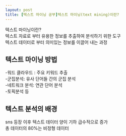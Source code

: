 ```yaml
---
layout: post
title: [텍스트 마이닝 공부]텍스트 마이닝(text mining)이란? 
---
```


텍스트 마이닝이란?  
텍스트 자료로 부터 유용한 정보를 추출하여 분석하기 위한 도구  
텍스트 데이터로 부터 의미있는 정보를 이끌어 내는 과정  

## 텍스트 마이닝 방법  
-워드 클라우드 : 주요 키워드 추출  
-군집분석: 유사 단어들 간의 군집 분석  
-네트워크 분석: 연관 단어 분석  
-토픽분석 등  


## 텍스트 분석의 배경  
sns 등장 이후 텍스트 데이터 양이 기하 급수적으로 증가  
총 데이터의 80%는 비정형 데이터  
